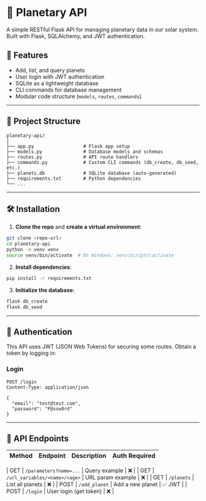 
# 🌌 Planetary API

A simple RESTful Flask API for managing planetary data in our solar system. Built with Flask, SQLAlchemy, and JWT authentication.

## 🚀 Features

- Add, list, and query planets
- User login with JWT authentication
- SQLite as a lightweight database
- CLI commands for database management
- Modular code structure (`models`, `routes`, `commands`)

---

## 📁 Project Structure

```
planetary-api/
│
├── app.py                  # Flask app setup
├── models.py               # Database models and schemas
├── routes.py               # API route handlers
├── commands.py             # Custom CLI commands (db_create, db_seed, etc.)
├── planets.db              # SQLite database (auto-generated)
├── requirements.txt        # Python dependencies
└── ...
```

---

## 🛠️ Installation

1. **Clone the repo** and **create a virtual environment**:

```bash
git clone <repo-url>
cd planetary-api
python -m venv venv
source venv/bin/activate  # On Windows: venv\Scripts\activate
```

2. **Install dependencies**:

```bash
pip install -r requirements.txt
```

3. **Initialize the database**:

```bash
flask db_create
flask db_seed
```

---

## 🔐 Authentication

This API uses JWT (JSON Web Tokens) for securing some routes. Obtain a token by logging in:

### Login

```http
POST /login
Content-Type: application/json

{
  "email": "test@test.com",
  "password": "P@ssw0rd"
}
```


---

## 📡 API Endpoints

| Method | Endpoint                  | Description                  | Auth Required |
|--------|---------------------------|------------------------------|----------------|


| GET    | `/parameters?name=...`    | Query example                | ❌             |
| GET    | `/url_variables/<name>/<age>` | URL param example         | ❌             |
| GET    | `/planets`                | List all planets             | ❌             |
| POST   | `/add_planet`             | Add a new planet             | ✅ JWT         |
| POST   | `/login`                  | User login (get token)       | ❌             |





